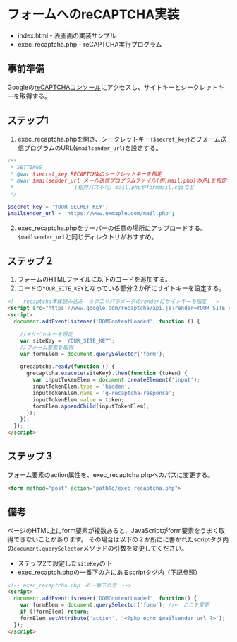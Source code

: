 # フォームへのreCAPTCHA実装

- index.html - 表画面の実装サンプル
- exec_recaptcha.php - reCAPTCHA実行プログラム

## 事前準備
Googleの[reCAPTCHAコンソール](https://www.google.com/recaptcha/admin)にアクセスし、サイトキーとシークレットキーを取得する。

## ステップ1
1. exec_recaptcha.phpを開き、シークレットキー(`$secret_key`)とフォーム送信プログラムのURL(`$mailsender_url`)を設定する。

```php
/**
 * SETTINGS
 * @var $secret_key RECAPTCHAのシークレットキーを指定
 * @var $mailsender_url メール送信プログラムファイル(例:mail.php)のURLを指定
 * 　　　　　　　　　　　(相対パス不可) mail.phpやformmail.cgiなど
 */

$secret_key = 'YOUR_SECRET_KEY';
$mailsender_url = 'https://www.exmaple.com/mail.php';
```
2. exec_recaptcha.phpをサーバーの任意の場所にアップロードする。`$mailsender_url`と同じディレクトリがおすすめ。

## ステップ２
1. フォームのHTMLファイルに以下のコードを追加する。
2. コードの`YOUR_SITE_KEY`となっている部分２か所にサイトキーを設定する。

```html
<!-- recaptcha本体読み込み　※クエリパラメータのrenderにサイトキーを指定 -->
<script src="https://www.google.com/recaptcha/api.js?render=YOUR_SITE_KEY"></script>
<script>
  document.addEventListener('DOMContentLoaded', function () {

    //※サイトキーを設定
    var siteKey = 'YOUR_SITE_KEY';
    //フォーム要素を取得
    var formElem = document.querySelector('form');

    grecaptcha.ready(function () {
      grecaptcha.execute(siteKey).then(function (token) {
        var inputTokenElem = document.createElement('input');
        inputTokenElem.type = 'hidden';
        inputTokenElem.name = 'g-recaptcha-response';
        inputTokenElem.value = token;
        formElem.appendChild(inputTokenElem);
      });
    });
  });
</script>
```

## ステップ３
フォーム要素のaction属性を、exec_recaptcha.phpへのパスに変更する。
```html
<form method="post" action="pathTo/exec_recaptcha.php">
```

## 備考
ページのHTML上にform要素が複数あると、JavaScriptがform要素をうまく取得できないことがあります。
その場合は以下の２か所にに書かれたscriptタグ内の`document.querySelector`メソッドの引数を変更してください。
- ステップ2で設定した`siteKey`の下
- exec_recaptch.phpの一番下の方にあるscriptタグ内（下記参照）

```html
<!-- exec_recaptcha.php　の一番下の方　-->
<script>
  document.addEventListener('DOMContentLoaded', function() {
    var formElem = document.querySelector('form'); //←　ここを変更
    if (!formElem) return;
    formElem.setAttribute('action', '<?php echo $mailsender_url ?>');
  });
</script>
```
